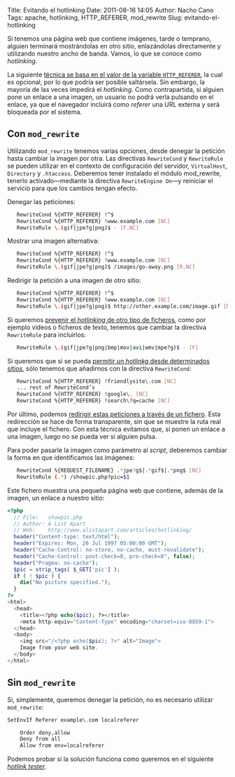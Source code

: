 Title: Evitando el hotlinking
Date: 2011-08-16 14:05
Author: Nacho Cano
Tags: apache, hotlinking, HTTP_REFERER, mod_rewrite
Slug: evitando-el-hotlinking

Si tenemos una página web que contiene imágenes, tarde o temprano,
alguien terminará mostrándolas en otro sitio, enlazándolas directamente
y utilizando nuestro ancho de banda. Vamos, lo que se conoce como
_hotlinking_.

La siguiente [técnica se basa en el valor de la variable
`HTTP_REFERER`][técnica se basa en el valor de la variable
HTTP_REFERER], la cual es opcional, por lo que podría ser posible
saltársela. Sin embargo, la mayoría de las veces impedirá el
_hotlinking_. Como contrapartida, si alguien pone un enlace a una
imagen, un usuario no podrá verla pulsando en el enlace, ya que el
navegador incluirá como _referer_ una URL externa y será bloqueada por
el sistema.


Con `mod_rewrite`
-----------------

Utilizando `mod_rewrite` tenemos varias opciones, desde denegar la
petición hasta cambiar la imagen por otra. Las directivas `RewriteCond`
y `RewriteRule` se pueden utilizar en el contexto de configuración del
servidor, `VirtualHost`, `Directory` y `.htaccess`. Deberemos tener
instalado el módulo <cde>mod_rewrite, tenerlo activado—mediante la
directiva `RewriteEngine On`—y reiniciar el servicio para que los
cambios tengan efecto.

Denegar las peticiones:

```bash
   RewriteCond %{HTTP_REFERER} !^$
   RewriteCond %{HTTP_REFERER} !www.example.com [NC]
   RewriteRule \.(gif|jpe?g|png)$ - [F,NC]
```

Mostrar una imagen alternativa:

```bash
   RewriteCond %{HTTP_REFERER} !^$
   RewriteCond %{HTTP_REFERER} !www.example.com [NC]
   RewriteRule \.(gif|jpe?g|png)$ /images/go-away.png [R,NC]
```

Redirigir la petición a una imagen de otro sitio:

```bash
   RewriteCond %{HTTP_REFERER} !^$
   RewriteCond %{HTTP_REFERER} !www.example.com [NC]
   RewriteRule \.(gif|jpe?g|png)$ http://other.example.com/image.gif [R,NC]
```

Si queremos [prevenir el _hotlinking_ de otro tipo de ficheros][], como
por ejemplo vídeos o ficheros de texto, tenemos que cambiar la directiva
`RewriteRule` para incluirlos:

```bash
   RewriteRule \.(gif|jpe?g|png|bmp|mov|avi|wmv|mpe?g)$ - [F]
```

Si queremos que sí se pueda [permitir un _hotlinkg_ desde determinados
sitios][], sólo tenemos que añadirnos con la directiva `RewriteCond`:

```bash
   RewriteCond %{HTTP_REFERER} !friendlysite\.com [NC]
   ... rest of RewriteCond’s
   RewriteCond %{HTTP_REFERER} !google\. [NC]
   RewriteCond %{HTTP_REFERER} !search\?q=cache [NC]
```

Por último, podemos [redirigir estas peticiones a través de un
fichero][permitir un _hotlinkg_ desde determinados sitios]. Esta
redirección se hace de forma transparente, sin que se muestre la ruta
real que incluye el fichero. Con esta técnica evitamos que, si ponen un
enlace a una imagen, luego no se pueda ver si alguien pulsa.

Para poder pasarle la imagen como parámetro al _script_, deberemos
cambiar la forma en que identificamos las imágenes:

```bash
   RewriteCond %{REQUEST_FILENAME} .*jpe?g$|.*gif$|.*png$ [NC]
   RewriteRule (.*) /showpic.php?pic=$1
```

Este fichero muestra una pequeña página web que contiene, además de la
imagen, un enlace a nuestro sitio:

```php
<?php
  // File:   showpic.php
  // Author: A List Apart
  // Web:    http://www.alistapart.com/articles/hotlinking/
  header("Content-type: text/html");
  header("Expires: Mon, 26 Jul 1997 05:00:00 GMT");
  header("Cache-Control: no-store, no-cache, must-revalidate");
  header("Cache-Control: post-check=0, pre-check=0", false);
  header("Pragma: no-cache");
  $pic = strip_tags( $_GET['pic'] );
  if ( ! $pic ) {
    die("No picture specified.");
  }
?>
<html>
  <head>
    <title><?php echo($pic); ?></title>
    <meta http-equiv="Content-Type" encoding="charset=iso-8859-1">
  </head>
  <body>
    <img src="/<?php echo($pic); ?>" alt="Image">
    Image from your web site.
  </body>
</html>
```

Sin `mod_rewrite`
-----------------

Si, simplemente, queremos denegar la petición, no es necesario utilizar
`mod_rewrite`:

```bash
SetEnvIf Referer example\.com localreferer

    Order deny,allow
    Deny from all
    Allow from env=localreferer
```

Podemos probar si la solución funciona como queremos en el siguiente
_[hotlink tester][]_.</cde>

  [técnica se basa en el valor de la variable HTTP_REFERER]: http://httpd.apache.org/docs/2.3/rewrite/access.html
    "técnica se basa en el valor de la variable HTTP_REFERER"
  [prevenir el _hotlinking_ de otro tipo de ficheros]: http://www.besthostratings.com/articles/prevent-hot-linking.html
    "prevenir el _hotlinking_ de otro tipo de ficheros"
  [permitir un _hotlinkg_ desde determinados sitios]: http://www.alistapart.com/articles/hotlinking/
    "permitir un _hotlinkg_ desde determinados sitios"
  [hotlink tester]: http://corz.org/machine/source/php/security/hot-link-test.php
    "hotlink tester"
